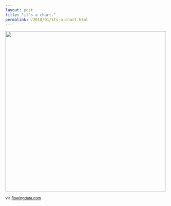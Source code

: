 ```yaml
---
layout: post
title: "it's a chart."
permalink: /2010/01/its-a-chart.html
---
```


<img src="http://flowingdata.com/wp-content/uploads/2010/01/underload-3.png" width="500" />

<p><small>via <a href="http://flowingdata.com/2010/01/12/data-underload-4-little-things/">flowingdata.com</a></small></p>


